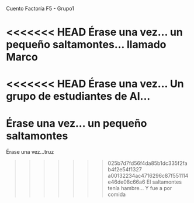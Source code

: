 Cuento Factoría F5 - Grupo1

<<<<<<< HEAD
Érase una vez... un pequeño saltamontes... llamado Marco
=======
<<<<<<< HEAD
Érase una vez...
Un grupo de estudiantes de AI...
=======
Érase una vez... un pequeño saltamontes
=======
Érase una vez...truz
>>>>>>> 025b7d7fd56f4da85b1dc335f2fab4f2e54f1327
>>>>>>> a00132234ac4716296c87f551114e46de08c66a6
El saltamontes tenía hambre...
Y fue a por comida
